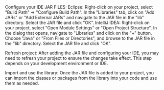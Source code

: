 Configure your IDE JAR FILES:
    Eclipse: Right-click on your project, select "Build Path" -> "Configure Build Path". In the "Libraries" tab, 
            click on "Add JARs" or "Add External JARs" and navigate to the JAR file in the "lib" directory. Select the JAR file and click "OK".
    IntelliJ IDEA: Right-click on your project, select "Open Module Settings" or "Open Project Structure".
                    In the dialog that opens, navigate to "Libraries" and click on the "+" button. Choose "Java" or 
                "From Files or Directories", and browse to the JAR file in the "lib" directory. Select the JAR file and click "OK".

Refresh  project: After adding the JAR file and configuring your IDE, you may need to refresh your project to ensure the changes take effect.
                This step depends on your development environment or IDE.

Import and use the library: Once the JAR file is added to your project, you can import the classes or packages from the
                            library into your code and use them as needed.